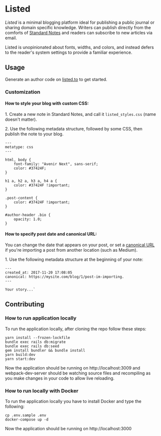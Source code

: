 # Listed

_Listed_ is a minimal blogging platform ideal for publishing a public journal or sharing domain specific knowledge. Writers can publish directly from the comforts of [Standard Notes](https://standardnotes.org) and readers can subscribe to new articles via email.

Listed is unopinionated about fonts, widths, and colors, and instead defers to the reader's system settings to provide a familiar experience.

## Usage

Generate an author code on [listed.to](https://listed.to) to get started.

### Customization

#### How to style your blog with custom CSS:

1\. Create a new note in Standard Notes, and call it `listed_styles.css` (name doesn't matter).

2\. Use the following metadata structure, followed by some CSS, then publish the note to your blog.

    ---
    metatype: css
    ---

    html, body {
    	font-family: "Avenir Next", sans-serif;
    	color: #37424F;
    }

    h1 a, h2 a, h3 a, h4 a {
    	color: #37424F !important;
    }

    .post-content {
    	color: #37424F !important;
    }

    #author-header .bio {
    	opacity: 1.0;
    }

#### How to specify post date and canonical URL:

You can change the date that appears on your post, or set a [canonical URL](https://en.wikipedia.org/wiki/Canonical_link_element) if you're importing a post from another location (such as Medium).

1\. Use the following metadata structure at the beginning of your note:

    ---
    created_at: 2017-11-20 17:08:05
    canonical: https://mysite.com/blog/1/post-im-importing.
    ---

    Your story...`

## Contributing

### How to run application locally

To run the application locally, after cloning the repo follow these steps:
```
yarn install --frozen-lockfile
bundle exec rails db:migrate
bundle exec rails db:seed
gem install bundler && bundle install
yarn build:dev
yarn start:dev
```

Now the application should be running on http://localhost:3009 and webpack-dev-server should be watching source files and recompiling as you make changes in your code to allow live reloading.


### How to run locally with Docker

To run the application locally you have to install Docker and type the following:
```
cp .env.sample .env
docker-compose up -d
```

Now the application should be running on http://localhost:3000
